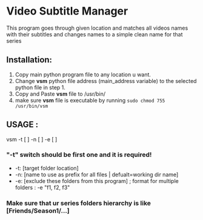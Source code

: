 # Video Subtitle Manager
This program goes through given location and matches all videos names with their subtitles and changes names to a simple clean name for that series

## Installation:
1. Copy main python program file to any location u want.
2. Change **vsm** python file address (main_address variable) to the selected python file in step 1.
3. Copy and Paste **vsm** file to /usr/bin/ 
4. make sure **vsm** file is executable by running `sudo chmod 755 /usr/bin/vsm`

## USAGE :
vsm -t [ ] -n [ ] -e [ ]

### "-t" switch should be first one and it is required!
- -t: [target folder location]
- -n: [name to use as prefix for all files | defualt=working dir name]
- -e: [exclude these folders from this program] ; format for multiple folders : -e "f1, f2, f3"


### Make sure that ur series folders hierarchy is like  [Friends/Season1/...]

